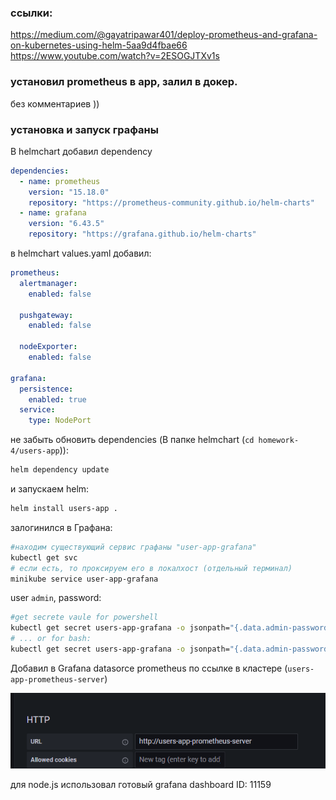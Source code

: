 ### ссылки:

https://medium.com/@gayatripawar401/deploy-prometheus-and-grafana-on-kubernetes-using-helm-5aa9d4fbae66
https://www.youtube.com/watch?v=2ESOGJTXv1s

### установил prometheus в app, залил в докер.

без комментариев ))

### установка и запуск графаны

В helmchart добавил dependency

```yaml
dependencies:
  - name: prometheus
    version: "15.18.0"
    repository: "https://prometheus-community.github.io/helm-charts"
  - name: grafana
    version: "6.43.5"
    repository: "https://grafana.github.io/helm-charts"
```

в helmchart values.yaml добавил:

```yaml
prometheus:
  alertmanager:
    enabled: false

  pushgateway:
    enabled: false

  nodeExporter:
    enabled: false

grafana:
  persistence:
    enabled: true
  service:
    type: NodePort
```

не забыть обновить dependencies (В папке helmchart (`cd homework-4/users-app`)):

```bash
helm dependency update
```

и запускаем helm:

```bash
helm install users-app .
```

залогинился в Графана:

```bash
#находим существующий сервис графаны "user-app-grafana"
kubectl get svc
# если есть, то проксируем его в локалхост (отдельный терминал)
minikube service user-app-grafana
```

user `admin`, password:

```bash
#get secrete vaule for powershell
kubectl get secret users-app-grafana -o jsonpath="{.data.admin-password}" | ForEach-Object { [System.Text.Encoding]::UTF8.GetString([System.Convert]::FromBase64String($_)) }
# ... or for bash:
kubectl get secret users-app-grafana -o jsonpath="{.data.admin-password}" | base64 --decode ; echo
```

Добавил в Grafana datasorce prometheus по ссылке в кластере (`users-app-prometheus-server`)

![alt text](image.png)

для node.js использовал готовый grafana dashboard ID: 11159
